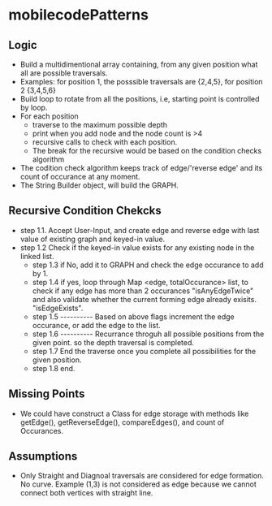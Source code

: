 # mobilecodePatterns

## Logic
- Build a multidimentional array containing, from any given position what all are possible traversals.
- Examples: for position 1, the posssible traversals are {2,4,5}, for position 2 {3,4,5,6}
- Build loop to rotate from all the positions, i.e, starting point is controlled by loop.
- For each position
  - traverse to the maximum possible depth
  - print when you add node and the node count is >4
  - recursive calls to check with each position.
  - The break for the recursive would be based on the condition checks algorithm
- The codition check algorithm keeps track of edge/'reverse edge' and its count of occurance at any moment.
- The String Builder object, will build the GRAPH.

## Recursive Condition Chekcks
- step 1.1. Accept User-Input, and create edge and reverse edge with last value of existing graph and keyed-in value.
- step 1.2 Check if the keyed-in value exists for any existing node in the linked list.
  - step 1.3 if No, add it to GRAPH and check the edge occurance to add by 1. 
  - step 1.4 if yes, loop through Map <edge, totalOccurance> list, to check if any edge has more than 2 occurances "isAnyEdgeTwice" and also validate whether the current forming edge already exisits. "isEdgeExists".
  - step 1.5  ---------- Based on above flags increment the edge occurance, or add the edge to the list.
  - step 1.6  ---------- Recurrance throguh all possible positions from the given point. so the depth traversal is completed.
  - step 1.7 End the traverse once you complete all possibilities for the given position.
  - step 1.8 end.

## Missing Points
- We could have construct a Class for edge storage with methods like getEdge(), getReverseEdge(), compareEdges(), and count of Occurances.

## Assumptions
- Only Straight and Diagnoal traversals are considered for edge formation. No curve. Example (1,3) is not considered as edge because we cannot connect both vertices with straight line.
